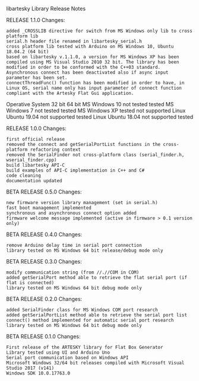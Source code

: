 libartesky Library Release Notes

RELEASE 1.1.0
Changes:

    added _CROSSLIB directive for switch from MS Windows only lib to cross platform lib
    serial.h header file renamed in libartesky_serial.h
    cross platform lib tested with Arduino on MS Windows 10, Ubuntu 18.04.2 (64 bit)
    based on libartesky v.1.1.0, a version for MS Windows XP has been compiled using MS Visual Studio 2010 32 bit. The library has been modified in order to be conformed with the C++03 standard. Asynchronous connect has been deactivated also if async input parameter has been set.
    connectThreadFunc() function has been modified in order to have, in Linux OS, serial name only has input parameter of connect function compliant with the Artesky Flat Gui application.

Operative System 	32 bit 	64 bit
MS Windows 10 	not tested 	tested
MS Windows 7 	not tested 	tested
MS Windows XP 	tested 	not supported
Linux Ubuntu 19.04 	not supported 	tested
Linux Ubuntu 18.04 	not supported 	tested

RELEASE 1.0.0
Changes:

    first official release
    removed the connect and getSerialPortList functions in the cross-platform refactoring context
    removed the SerialFinder not cross-platform class (serial_finder.h, wserial_finder.cpp)
    build libartesky API-C
    build examples of API-C implementation in C++ and C#
    code cleaning
    documentation updated

BETA RELEASE 0.5.0
Changes:

    new firmware version library management (set in serial.h)
    fast boot management implemented
    synchronous and asynchronous connect option added
    firmware welcome message implemented (active in firmware > 0.1 version only)

BETA RELEASE 0.4.0
Changes:

    remove Arduino delay time in serial port connection
    library tested on MS Windows 64 bit release/debug mode only

BETA RELEASE 0.3.0
Changes:

    modify communication string (from //.//COM in COM)
    added getSerialPort method able to retrieve the flat serial port (if flat is connected)
    library tested on MS Windows 64 bit debug mode only

BETA RELEASE 0.2.0
Changes:

    added SerialFinder class for MS Windows COM port research
    added getSerialPortList method able to retrieve the serial port list
    connect() method implemented for automatic serial port research
    library tested on MS Windows 64 bit debug mode only

BETA RELEASE 0.1.0
Changes:

    First release of the ARTESKY library for Flat Box Generator
    Library tested using UI and Arduino Uno
    Serial port communication based on Windows API
    Microsoft Windows 32/64 bit releases compiled with Microsoft Visual Studio 2017 (v141)
    Windows SDK 10.0.17763.0
